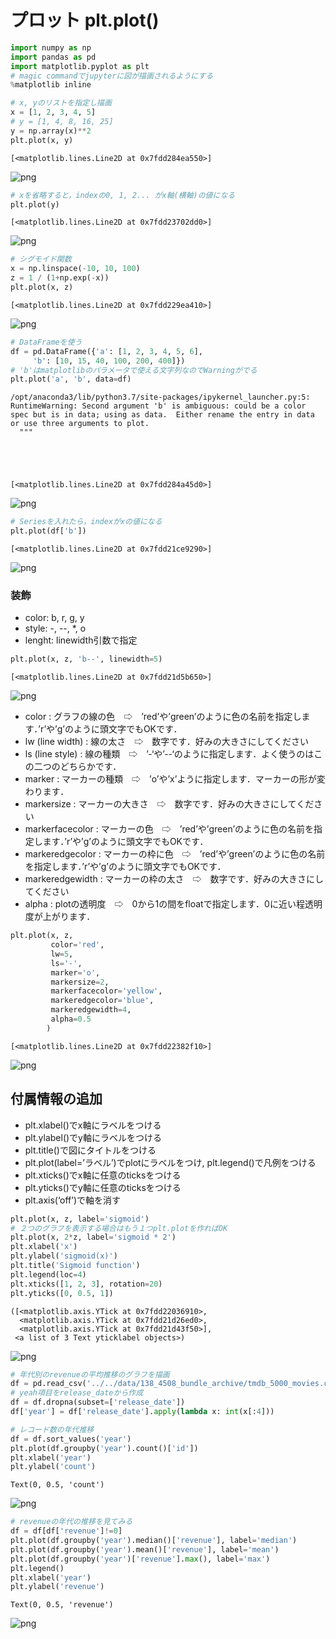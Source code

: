 # プロット plt.plot()


```python
import numpy as np
import pandas as pd
import matplotlib.pyplot as plt
# magic commandでjupyterに図が描画されるようにする
%matplotlib inline
```


```python
# x, yのリストを指定し描画
x = [1, 2, 3, 4, 5]
# y = [1, 4, 8, 16, 25]
y = np.array(x)**2
plt.plot(x, y)
```




    [<matplotlib.lines.Line2D at 0x7fdd284ea550>]




![png](output_2_1.png)



```python
# xを省略すると，indexの0, 1, 2... がx軸(横軸)の値になる
plt.plot(y)
```




    [<matplotlib.lines.Line2D at 0x7fdd23702dd0>]




![png](output_3_1.png)



```python
# シグモイド関数
x = np.linspace(-10, 10, 100)
z = 1 / (1+np.exp(-x))
plt.plot(x, z)
```




    [<matplotlib.lines.Line2D at 0x7fdd229ea410>]




![png](output_4_1.png)



```python
# DataFrameを使う
df = pd.DataFrame({'a': [1, 2, 3, 4, 5, 6],
     'b': [10, 15, 40, 100, 200, 400]})
# 'b'はmatplotlibのパラメータで使える文字列なのでWarningがでる
plt.plot('a', 'b', data=df)
```

    /opt/anaconda3/lib/python3.7/site-packages/ipykernel_launcher.py:5: RuntimeWarning: Second argument 'b' is ambiguous: could be a color spec but is in data; using as data.  Either rename the entry in data or use three arguments to plot.
      """





    [<matplotlib.lines.Line2D at 0x7fdd284a45d0>]




![png](output_5_2.png)



```python
# Seriesを入れたら，indexがxの値になる
plt.plot(df['b'])
```




    [<matplotlib.lines.Line2D at 0x7fdd21ce9290>]




![png](output_6_1.png)


### 装飾

- color: b, r, g, y
- style: -, --, *, o
- lenght: linewidth引数で指定


```python
plt.plot(x, z, 'b--', linewidth=5)
```




    [<matplotlib.lines.Line2D at 0x7fdd21d5b650>]




![png](output_8_1.png)


- color : グラフの線の色　⇨　’red’や’green’のように色の名前を指定します．’r’や’g’のように頭文字でもOKです．
- lw (line width) : 線の太さ　⇨　数字です．好みの大きさにしてください
- ls (line style) : 線の種類　⇨　’-‘や’--‘のように指定します．よく使うのはこの二つのどちらかです．
- marker : マーカーの種類　⇨　’o’や’x’ように指定します．マーカーの形が変わります．
- markersize : マーカーの大きさ　⇨　数字です．好みの大きさにしてください
- markerfacecolor : マーカーの色　⇨　’red’や’green’のように色の名前を指定します．’r’や’g’のように頭文字でもOKです．
- markeredgecolor : マーカーの枠に色　⇨　’red’や’green’のように色の名前を指定します．’r’や’g’のように頭文字でもOKです．
- markeredgewidth : マーカーの枠の太さ　⇨　数字です．好みの大きさにしてください
- alpha : plotの透明度　⇨　0から1の間をfloatで指定します．0に近い程透明度が上がります．



```python
plt.plot(x, z,
         color='red',
         lw=5,
         ls='-',
         marker='o',
         markersize=2,
         markerfacecolor='yellow',
         markeredgecolor='blue',
         markeredgewidth=4,
         alpha=0.5
        )
```




    [<matplotlib.lines.Line2D at 0x7fdd22382f10>]




![png](output_10_1.png)


## 付属情報の追加

- plt.xlabel()でx軸にラベルをつける
- plt.ylabel()でy軸にラベルをつける
- plt.title()で図にタイトルをつける
- plt.plot(label=’ラベル’)でplotにラベルをつけ, plt.legend()で凡例をつける
- plt.xticks()でx軸に任意のticksをつける
- plt.yticks()でy軸に任意のticksをつける
- plt.axis(‘off’)で軸を消す


```python
plt.plot(x, z, label='sigmoid')
# ２つのグラフを表示する場合はもう１つplt.plotを作ればOK
plt.plot(x, 2*z, label='sigmoid * 2')
plt.xlabel('x')
plt.ylabel('sigmoid(x)')
plt.title('Sigmoid function')
plt.legend(loc=4)
plt.xticks([1, 2, 3], rotation=20)
plt.yticks([0, 0.5, 1])
```




    ([<matplotlib.axis.YTick at 0x7fdd22036910>,
      <matplotlib.axis.YTick at 0x7fdd21d26ed0>,
      <matplotlib.axis.YTick at 0x7fdd21d43f50>],
     <a list of 3 Text yticklabel objects>)




![png](output_12_1.png)



```python
# 年代別のrevenueの平均推移のグラフを描画
df = pd.read_csv('../../data/138_4508_bundle_archive/tmdb_5000_movies.csv')
# yeah項目をrelease_dateから作成
df = df.dropna(subset=['release_date'])
df['year'] = df['release_date'].apply(lambda x: int(x[:4]))
```


```python
# レコード数の年代推移
df = df.sort_values('year')
plt.plot(df.groupby('year').count()['id'])
plt.xlabel('year')
plt.ylabel('count')
```




    Text(0, 0.5, 'count')




![png](output_14_1.png)



```python
# revenueの年代の推移を見てみる
df = df[df['revenue']!=0]
plt.plot(df.groupby('year').median()['revenue'], label='median')
plt.plot(df.groupby('year').mean()['revenue'], label='mean')
plt.plot(df.groupby('year')['revenue'].max(), label='max')
plt.legend()
plt.xlabel('year')
plt.ylabel('revenue')
```




    Text(0, 0.5, 'revenue')




![png](output_15_1.png)

